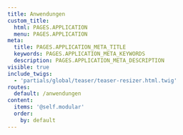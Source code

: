 ```yaml
---
title: Anwendungen
custom_title:
  html: PAGES.APPLICATION
  menu: PAGES.APPLICATION
meta:
  title: PAGES.APPLICATION_META_TITLE
  keywords: PAGES.APPLICATION_META_KEYWORDS
  description: PAGES.APPLICATION_META_DESCRIPTION
visible: true
include_twigs:
  - 'partials/global/teaser/teaser-resizer.html.twig'
routes:
  default: /anwendungen
content:
  items: '@self.modular'
  order:
    by: default
---
```


<style>
    .teaser-data.search {
        padding: 20px 32px;
    }

    .teaser-data a h2 {
        display: inline-flex;
    }
    .teaser-data .teaser-data-img {
        margin: 0 12px 0 0;
        width: 28px;
        float: left;
    }
    .teaser-data .teaser-data-info {
        margin: 0 6px;
    }
    .teaser-data .teaser-data-info:hover {
        text-decoration: none;
    }
    .teaser-data .teaser-data-info span.ic-ic-info {
        font-size: 21px;
    }
    @media print, screen and (min-width: 48em) {
        .teaser-data .teaser-data-img {
            width: 40px;
        }
    }
</style>
